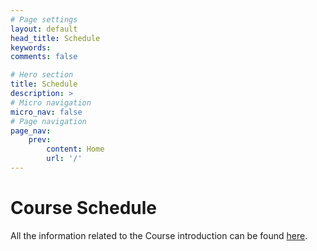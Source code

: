 ```yaml
---
# Page settings
layout: default
head_title: Schedule
keywords:
comments: false

# Hero section
title: Schedule
description: >
# Micro navigation
micro_nav: false
# Page navigation
page_nav:
    prev:
        content: Home
        url: '/'
---
```


# Course Schedule 

All the information related to the Course introduction can be found [here](https://docs.google.com/spreadsheets/d/1YFBP6Qa5S78Xn77GfmOgQg1wjlvgceqPmbOcBMi94T8/edit?usp=sharing). 